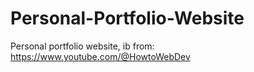 # Personal-Portfolio-Website
Personal portfolio website, ib from: https://www.youtube.com/@HowtoWebDev
